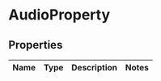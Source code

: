 
# AudioProperty

## Properties
Name | Type | Description | Notes
------------ | ------------- | ------------- | -------------



